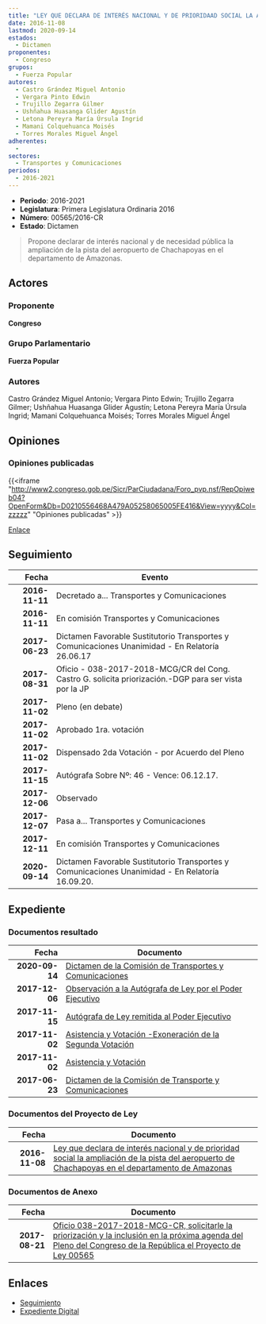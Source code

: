 ```yaml
---
title: "LEY QUE DECLARA DE INTERÉS NACIONAL Y DE PRIORIDAAD SOCIAL LA AMPLIACIÓN DE LA PISTA DEL AEROPUERTO DE CHACHAPOYAS EN EL DEPARTAMENTO DE AMAZONAS."
date: 2016-11-08
lastmod: 2020-09-14
estados: 
  - Dictamen
proponentes: 
  - Congreso
grupos: 
  - Fuerza Popular
autores: 
  - Castro Grández Miguel Antonio
  - Vergara Pinto Edwin
  - Trujillo Zegarra Gilmer
  - Ushñahua Huasanga Glider Agustín
  - Letona Pereyra María Úrsula Ingrid
  - Mamani Colquehuanca Moisés
  - Torres Morales Miguel Ángel
adherentes: 
  - 
sectores: 
  - Transportes y Comunicaciones
periodos: 
  - 2016-2021
---
```


- **Periodo**: 2016-2021
- **Legislatura**: Primera Legislatura Ordinaria 2016
- **Número**: 00565/2016-CR
- **Estado**: Dictamen

> Propone declarar de interés nacional y de necesidad pública la ampliación de la pista del aeropuerto de Chachapoyas en el departamento de Amazonas.


## Actores

### Proponente

**Congreso**

### Grupo Parlamentario

**Fuerza Popular**

### Autores

Castro Grández Miguel Antonio; Vergara Pinto Edwin; Trujillo Zegarra Gilmer; Ushñahua Huasanga Glider Agustín; Letona Pereyra María Úrsula Ingrid; Mamani Colquehuanca Moisés; Torres Morales Miguel Ángel


## Opiniones

### Opiniones publicadas

{{<iframe "http://www2.congreso.gob.pe/Sicr/ParCiudadana/Foro_pvp.nsf/RepOpiweb04?OpenForm&Db=D0210556468A479A05258065005FE416&View=yyyy&Col=zzzzz" "Opiniones publicadas" >}}

[Enlace](http://www2.congreso.gob.pe/Sicr/ParCiudadana/Foro_pvp.nsf/RepOpiweb04?OpenForm&Db=D0210556468A479A05258065005FE416&View=yyyy&Col=zzzzz)

## Seguimiento

| Fecha | Evento |
|------:|--------|
| **2016-11-11** | Decretado a... Transportes y Comunicaciones|
| **2016-11-11** | En comisión Transportes y Comunicaciones|
| **2017-06-23** | Dictamen Favorable Sustitutorio Transportes y Comunicaciones Unanimidad - En Relatoría 26.06.17|
| **2017-08-31** | Oficio - 038-2017-2018-MCG/CR del Cong. Castro G. solicita priorización.-DGP para ser vista por la JP|
| **2017-11-02** | Pleno (en debate)|
| **2017-11-02** | Aprobado 1ra. votación|
| **2017-11-02** | Dispensado 2da Votación - por Acuerdo del Pleno|
| **2017-11-15** | Autógrafa Sobre Nº: 46 - Vence: 06.12.17.|
| **2017-12-06** | Observado|
| **2017-12-07** | Pasa a... Transportes y Comunicaciones|
| **2017-12-11** | En comisión Transportes y Comunicaciones|
| **2020-09-14** | Dictamen Favorable Sustitutorio Transportes y Comunicaciones Unanimidad - En Relatoría 16.09.20.|


## Expediente


### Documentos resultado

| Fecha | Documento |
|------:|--------|
| **2020-09-14** | [Dictamen de la Comisión de Transportes y Comunicaciones](http://www.leyes.congreso.gob.pe/Documentos/2016_2021/Dictamenes/Proyectos_de_Ley/00565DC23MAY-20200914.pdf) |
| **2017-12-06** | [Observación a la Autógrafa de Ley por el Poder Ejecutivo](http://www.leyes.congreso.gob.pe/Documentos/2016_2021/Observacion_a_la_Autografa/OBAU0056520171206.pdf) |
| **2017-11-15** | [Autógrafa de Ley remitida al Poder Ejecutivo](http://www.leyes.congreso.gob.pe/Documentos/2016_2021/Autografas/Ley_y_de_Resolucion_Legislativa/AU0056520171115.pdf) |
| **2017-11-02** | [Asistencia y Votación -Exoneración de la Segunda Votación](http://www.leyes.congreso.gob.pe/Documentos/2016_2021/Asistencia_y_Votacion/Proyectos_de_Ley/Exoneracion_de_Segunda_Votacion/ESV0056520171102.pdf) |
| **2017-11-02** | [Asistencia y Votación](http://www.leyes.congreso.gob.pe/Documentos/2016_2021/Asistencia_y_Votacion/Proyectos_de_Ley/AV0056520171102.pdf) |
| **2017-06-23** | [Dictamen de la Comisión de Transporte y Comunicaciones](http://www.leyes.congreso.gob.pe/Documentos/2016_2021/Dictamenes/Proyectos_de_Ley/00565DC23MAY20170623.pdf) |

### Documentos del Proyecto de Ley

| Fecha | Documento |
|------:|--------|
| **2016-11-08** | [Ley que declara de interés nacional y de prioridad social la ampliación de la pista del aeropuerto de Chachapoyas en el departamento de Amazonas](http://www.leyes.congreso.gob.pe/Documentos/2016_2021/Proyectos_de_Ley_y_de_Resoluciones_Legislativas/PL0056420161108.pdf) |

### Documentos de Anexo

| Fecha | Documento |
|------:|--------|
| **2017-08-21** | [Oficio 038-2017-2018-MCG-CR, solicitarle la priorización y la inclusión en la próxima agenda del Pleno del Congreso de la República el Proyecto de Ley 00565](http://www.leyes.congreso.gob.pe/Documentos/2016_2021/Oficios/Congresistas/OFICIO-038-2017-2018-MCG-CR.pdf) |

## Enlaces 

- [Seguimiento](http://www2.congreso.gob.pe/Sicr/TraDocEstProc/CLProLey2016.nsf/f7fff46988ca05b1052578e100829cc7/86c1b6a1944012c6052580650064a3ff?OpenDocument)
- [Expediente Digital](http://www2.congreso.gob.pe/Sicr/TraDocEstProc/CLProLey2016.nsf/f7fff46988ca05b1052578e100829cc7/86c1b6a1944012c6052580650064a3ff?OpenDocument&Click=05257FB7005EB655.eb71d0cf91d8294e05256cdf006b5706/$Body/0.1C6C)
